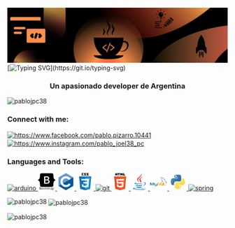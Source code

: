 ![Portada](Presentacion.jpg)
[![Typing SVG](https://readme-typing-svg.demolab.com?font=Press+Start+2P&size=15&duration=3000&pause=800&color=B66563&center=true&vCenter=true&width=700&lines=Hola%2C+me+llamo+Pablo+Pizarro;Estudiante+en+Sistemas+de+Informaci%C3%B3n;Desarrollador+Web+en+progreso...)](https://git.io/typing-svg)

<h3 align="center">Un apasionado developer de Argentina</h3>

<p align="left"> <img src="https://komarev.com/ghpvc/?username=pablojpc38&label=Profile%20views&color=0e75b6&style=flat" alt="pablojpc38" /> </p>

<h3 align="left">Connect with me:</h3>
<p align="left">
<a href="https://fb.com/https://www.facebook.com/pablo.pizarro.10441" target="blank"><img align="center" src="https://raw.githubusercontent.com/rahuldkjain/github-profile-readme-generator/master/src/images/icons/Social/facebook.svg" alt="https://www.facebook.com/pablo.pizarro.10441" height="30" width="40" /></a>
<a href="https://instagram.com/https://www.instagram.com/pablo_joel38_pc" target="blank"><img align="center" src="https://raw.githubusercontent.com/rahuldkjain/github-profile-readme-generator/master/src/images/icons/Social/instagram.svg" alt="https://www.instagram.com/pablo_joel38_pc" height="30" width="40" /></a>
</p>

<h3 align="left">Languages and Tools:</h3>
<p align="left"> <a href="https://www.arduino.cc/" target="_blank" rel="noreferrer"> <img src="https://cdn.worldvectorlogo.com/logos/arduino-1.svg" alt="arduino" width="40" height="40"/> </a> <a href="https://getbootstrap.com" target="_blank" rel="noreferrer"> <img src="https://raw.githubusercontent.com/devicons/devicon/master/icons/bootstrap/bootstrap-plain-wordmark.svg" alt="bootstrap" width="40" height="40"/> </a> <a href="https://www.cprogramming.com/" target="_blank" rel="noreferrer"> <img src="https://raw.githubusercontent.com/devicons/devicon/master/icons/c/c-original.svg" alt="c" width="40" height="40"/> </a> <a href="https://www.w3schools.com/css/" target="_blank" rel="noreferrer"> <img src="https://raw.githubusercontent.com/devicons/devicon/master/icons/css3/css3-original-wordmark.svg" alt="css3" width="40" height="40"/> </a> <a href="https://git-scm.com/" target="_blank" rel="noreferrer"> <img src="https://www.vectorlogo.zone/logos/git-scm/git-scm-icon.svg" alt="git" width="40" height="40"/> </a> <a href="https://www.w3.org/html/" target="_blank" rel="noreferrer"> <img src="https://raw.githubusercontent.com/devicons/devicon/master/icons/html5/html5-original-wordmark.svg" alt="html5" width="40" height="40"/> </a> <a href="https://www.java.com" target="_blank" rel="noreferrer"> <img src="https://raw.githubusercontent.com/devicons/devicon/master/icons/java/java-original.svg" alt="java" width="40" height="40"/> </a> <a href="https://www.mysql.com/" target="_blank" rel="noreferrer"> <img src="https://raw.githubusercontent.com/devicons/devicon/master/icons/mysql/mysql-original-wordmark.svg" alt="mysql" width="40" height="40"/> </a> <a href="https://www.python.org" target="_blank" rel="noreferrer"> <img src="https://raw.githubusercontent.com/devicons/devicon/master/icons/python/python-original.svg" alt="python" width="40" height="40"/> </a> <a href="https://spring.io/" target="_blank" rel="noreferrer"> <img src="https://www.vectorlogo.zone/logos/springio/springio-icon.svg" alt="spring" width="40" height="40"/> </a> </p>

<p><img align="left" src="https://github-readme-stats.vercel.app/api/top-langs?username=pablojpc38&show_icons=true&locale=en&layout=compact" alt="pablojpc38" /></p>

<p>&nbsp;<img align="center" src="https://github-readme-stats.vercel.app/api?username=pablojpc38&show_icons=true&locale=en" alt="pablojpc38" /></p>

<p><img align="center" src="https://github-readme-streak-stats.herokuapp.com/?user=pablojpc38&" alt="pablojpc38" /></p>

